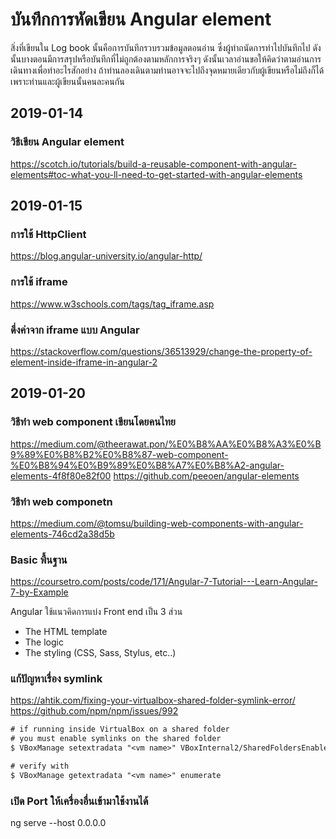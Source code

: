 # บันทึกการหัดเขียน Angular element

สิ่งที่เขียนใน Log book นั้นคือการบันทึกรวบรวมข้อมูลตอนอ่าน ซึ่งผู้ทำถนัดการทำไปบันทึกไป ดังนั้นบางตอนมีการสรุปหรือบันทึกที่ไม่ถูกต้องตามหลักการจริงๆ ดังนั้นเวลาอ่านขอให้คิดว่าตามอ่านการเดินทางเพื่อทำอะไรสักอย่าง ถ้าท่านลองเดินตามท่านอาจจะไปถึงจุดหมายเดียวกับผู้เขียนหรือไม่ถึงก็ได้ เพราะท่านและผู้เขียนนั้นคนละคนกัน


## 2019-01-14 

### วิธีเขียน Angular element

https://scotch.io/tutorials/build-a-reusable-component-with-angular-elements#toc-what-you-ll-need-to-get-started-with-angular-elements

## 2019-01-15

### การใช้ HttpClient

https://blog.angular-university.io/angular-http/

### การใช้ iframe

https://www.w3schools.com/tags/tag_iframe.asp

### ดึ่งค่าจาก iframe แบบ Angular

https://stackoverflow.com/questions/36513929/change-the-property-of-element-inside-iframe-in-angular-2


## 2019-01-20

### วิธีทำ web component เขียนโดยคนไทย

https://medium.com/@theerawat.pon/%E0%B8%AA%E0%B8%A3%E0%B9%89%E0%B8%B2%E0%B8%87-web-component-%E0%B8%94%E0%B9%89%E0%B8%A7%E0%B8%A2-angular-elements-4f8f80e82f00
https://github.com/peeoen/angular-elements

### วิธีทำ web componetn

https://medium.com/@tomsu/building-web-components-with-angular-elements-746cd2a38d5b

### Basic พื้นฐาน

https://coursetro.com/posts/code/171/Angular-7-Tutorial---Learn-Angular-7-by-Example


Angular ใช้แนวคิดการแบ่ง Front end เป็น 3 ส่วน

* The HTML template
* The logic
* The styling (CSS, Sass, Stylus, etc..)

### แก้ปัญหาเรื่อง symlink


https://ahtik.com/fixing-your-virtualbox-shared-folder-symlink-error/
https://github.com/npm/npm/issues/992

```txt
# if running inside VirtualBox on a shared folder
# you must enable symlinks on the shared folder
$ VBoxManage setextradata "<vm name>" VBoxInternal2/SharedFoldersEnableSymlinksCreate/<shared folder> 1

# verify with
$ VBoxManage getextradata "<vm name>" enumerate
```

### เปิด Port ให้เครื่องอื่นเข้ามาใช้งานได้

ng serve --host 0.0.0.0

